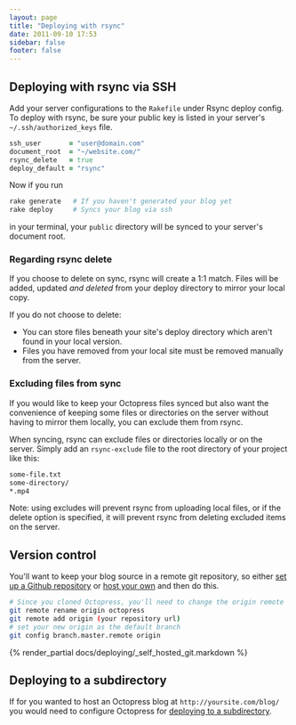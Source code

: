 ```yaml
---
layout: page
title: "Deploying with rsync"
date: 2011-09-10 17:53
sidebar: false
footer: false
---
```


<h2 id="rsync">Deploying with rsync via SSH</h2>

Add your server configurations to the `Rakefile` under Rsync deploy config. To deploy with rsync, be sure your public key is listed in your server's `~/.ssh/authorized_keys` file.

``` ruby
ssh_user       = "user@domain.com"
document_root  = "~/website.com/"
rsync_delete   = true
deploy_default = "rsync"
```

Now if you run

``` sh
rake generate   # If you haven't generated your blog yet
rake deploy     # Syncs your blog via ssh
```

in your terminal, your `public` directory will be synced to your server's document root.

### Regarding rsync delete

If you choose to delete on sync, rsync will create a 1:1 match. Files will be added, updated *and deleted* from your deploy directory to mirror your local copy.

If you do not choose to delete:

- You can store files beneath your site's deploy directory which aren't found in your local version.
- Files you have removed from your local site must be removed manually from the server.

<h3 id="exclude">Excluding files from sync</h3>

If you would like to keep your Octopress files synced but also want the convenience of keeping some files or directories on the server without having to mirror them locally, you can exclude them from rsync.

When syncing, rsync can exclude files or directories locally or on the server. Simply add an `rsync-exclude` file to the root directory of your project like this:

```sh
some-file.txt
some-directory/
*.mp4
```

Note: using excludes will prevent rsync from uploading local files, or if the delete option is specified, it will prevent rsync from deleting excluded items on the server.

## Version control

You'll want to keep your blog source in a remote git repository,
so either [set up a Github repository](https://github.com/repositories/new) or [host your own](#self_hosted_git) and then do this.

```sh
# Since you cloned Octopress, you'll need to change the origin remote
git remote rename origin octopress
git remote add origin (your repository url)
# set your new origin as the default branch
git config branch.master.remote origin
```

{% render_partial docs/deploying/_self_hosted_git.markdown %}

## Deploying to a subdirectory

If for you wanted to host an Octopress blog at `http://yoursite.com/blog/` you would need to configure Octopress for [deploying to a subdirectory](/docs/deploying/subdir).
